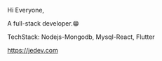 Hi Everyone,

A full-stack developer.😁

TechStack: Nodejs-Mongodb, Mysql-React, Flutter

https://jedev.com
